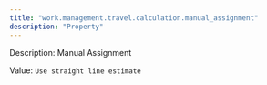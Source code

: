 ```yaml
---
title: "work.management.travel.calculation.manual_assignment"
description: "Property"
---
```


Description: Manual Assignment

Value: `Use straight line estimate`